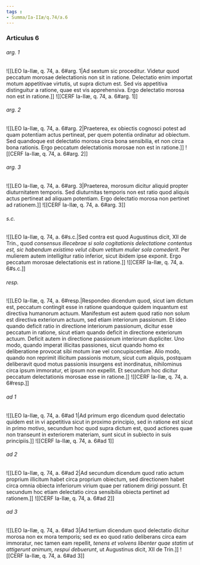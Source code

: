 ```yaml
---
tags : 
- Summa/Ia-IIæ/q.74/a.6
---
```


### Articulus 6

###### arg. 1
![[LEO Ia-IIæ, q. 74, a. 6#arg. 1|Ad sextum sic proceditur. Videtur quod peccatum morosae delectationis non sit in ratione. Delectatio enim importat motum appetitivae virtutis, ut supra dictum est. Sed vis appetitiva distinguitur a ratione, quae est vis apprehensiva. Ergo delectatio morosa non est in ratione.]]
![[CERF Ia-IIæ, q. 74, a. 6#arg. 1]]

###### arg. 2
![[LEO Ia-IIæ, q. 74, a. 6#arg. 2|Praeterea, ex obiectis cognosci potest ad quam potentiam actus pertineat, per quem potentia ordinatur ad obiectum. Sed quandoque est delectatio morosa circa bona sensibilia, et non circa bona rationis. Ergo peccatum delectationis morosae non est in ratione.]]
![[CERF Ia-IIæ, q. 74, a. 6#arg. 2]]

###### arg. 3
![[LEO Ia-IIæ, q. 74, a. 6#arg. 3|Praeterea, morosum dicitur aliquid propter diuturnitatem temporis. Sed diuturnitas temporis non est ratio quod aliquis actus pertineat ad aliquam potentiam. Ergo delectatio morosa non pertinet ad rationem.]]
![[CERF Ia-IIæ, q. 74, a. 6#arg. 3]]

###### s.c.
![[LEO Ia-IIæ, q. 74, a. 6#s.c.|Sed contra est quod Augustinus dicit, XII de Trin., quod *consensus illecebrae si sola cogitationis delectatione contentus est, sic habendum existimo velut cibum vetitum mulier sola comederit*. Per mulierem autem intelligitur ratio inferior, sicut ibidem ipse exponit. Ergo peccatum morosae delectationis est in ratione.]]
![[CERF Ia-IIæ, q. 74, a. 6#s.c.]]

###### resp.
![[LEO Ia-IIæ, q. 74, a. 6#resp.|Respondeo dicendum quod, sicut iam dictum est, peccatum contingit esse in ratione quandoque quidem inquantum est directiva humanorum actuum. Manifestum est autem quod ratio non solum est directiva exteriorum actuum, sed etiam interiorum passionum. Et ideo quando deficit ratio in directione interiorum passionum, dicitur esse peccatum in ratione, sicut etiam quando deficit in directione exteriorum actuum. Deficit autem in directione passionum interiorum dupliciter. Uno modo, quando imperat illicitas passiones, sicut quando homo ex deliberatione provocat sibi motum irae vel concupiscentiae. Alio modo, quando non reprimit illicitum passionis motum, sicut cum aliquis, postquam deliberavit quod motus passionis insurgens est inordinatus, nihilominus circa ipsum immoratur, et ipsum non expellit. Et secundum hoc dicitur peccatum delectationis morosae esse in ratione.]]
![[CERF Ia-IIæ, q. 74, a. 6#resp.]]

###### ad 1
![[LEO Ia-IIæ, q. 74, a. 6#ad 1|Ad primum ergo dicendum quod delectatio quidem est in vi appetitiva sicut in proximo principio, sed in ratione est sicut in primo motivo, secundum hoc quod supra dictum est, quod actiones quae non transeunt in exteriorem materiam, sunt sicut in subiecto in suis principiis.]]
![[CERF Ia-IIæ, q. 74, a. 6#ad 1]]

###### ad 2
![[LEO Ia-IIæ, q. 74, a. 6#ad 2|Ad secundum dicendum quod ratio actum proprium illicitum habet circa proprium obiectum, sed directionem habet circa omnia obiecta inferiorum virium quae per rationem dirigi possunt. Et secundum hoc etiam delectatio circa sensibilia obiecta pertinet ad rationem.]]
![[CERF Ia-IIæ, q. 74, a. 6#ad 2]]

###### ad 3
![[LEO Ia-IIæ, q. 74, a. 6#ad 3|Ad tertium dicendum quod delectatio dicitur morosa non ex mora temporis; sed ex eo quod ratio deliberans circa eam immoratur, nec tamen eam repellit, *tenens et volvens libenter quae statim ut attigerunt animum, respui debuerunt*, ut Augustinus dicit, XII de Trin.]]
![[CERF Ia-IIæ, q. 74, a. 6#ad 3]]

